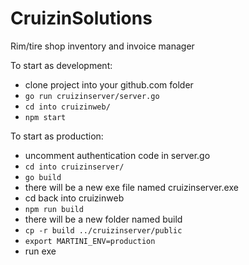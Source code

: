 # CruizinSolutions
Rim/tire shop inventory and invoice manager

To start as development:
  - clone project into your github.com folder
  - ```go run cruizinserver/server.go```
  - ```cd into cruizinweb/```
  - ```npm start```
  
To start as production:
  - uncomment authentication code in server.go
  - ```cd into cruizinserver/```
  - ```go build```
  - there will be a new exe file named cruizinserver.exe
  - cd back into cruizinweb
  - ```npm run build```
  - there will be a new folder named build
  - ```cp -r build ../cruizinserver/public```
  - ```export MARTINI_ENV=production```
  - run exe
